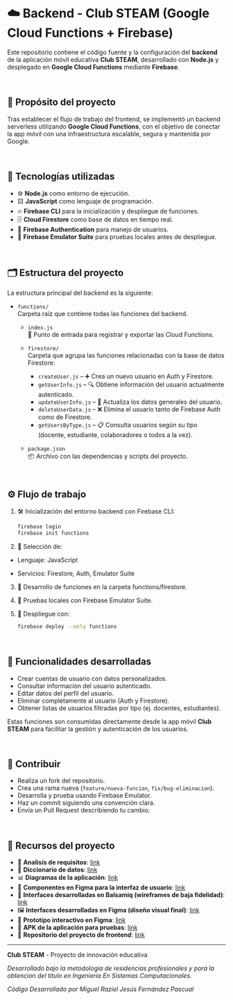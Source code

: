 # ☁️ Backend - Club STEAM (Google Cloud Functions + Firebase)

Este repositorio contiene el código fuente y la configuración del **backend** de la aplicación móvil educativa **Club STEAM**, desarrollado con **Node.js** y desplegado en **Google Cloud Functions** mediante **Firebase**.

</br>


## 🎯 Propósito del proyecto

Tras establecer el flujo de trabajo del frontend, se implementó un backend serverless utilizando **Google Cloud Functions**, con el objetivo de conectar la app móvil con una infraestructura escalable, segura y mantenida por Google.

</br>

## 🔧 Tecnologías utilizadas

- ⚙️ **Node.js** como entorno de ejecución.
- 🟨 **JavaScript** como lenguaje de programación.
- 🔥 **Firebase CLI** para la inicialización y despliegue de funciones.
- 🗄️ **Cloud Firestore** como base de datos en tiempo real.
- 🔐 **Firebase Authentication** para manejo de usuarios.
- 🧪 **Firebase Emulator Suite** para pruebas locales antes de despliegue.

</br>

## 🗂️ Estructura del proyecto

La estructura principal del backend es la siguiente:

- `functions/`  
  Carpeta raíz que contiene todas las funciones del backend.

  - `index.js`  
    📌 Punto de entrada para registrar y exportar las Cloud Functions.

  - `firestore/`  
    Carpeta que agrupa las funciones relacionadas con la base de datos Firestore:
  
    - `createUser.js` – ➕ Crea un nuevo usuario en Auth y Firestore.
    - `getUserInfo.js` – 🔍 Obtiene información del usuario actualmente autenticado.
    - `updateUserInfo.js` – 📝 Actualiza los datos generales del usuario.
    - `deleteUserData.js` – ❌ Elimina el usuario tanto de Firebase Auth como de Firestore.
    - `getUsersByType.js` – 📋 Consulta usuarios según su tipo (docente, estudiante, colaboradores o todos a la vez).

  - `package.json`  
    📦 Archivo con las dependencias y scripts del proyecto.

</br>

## ⚙️ Flujo de trabajo

1. 🛠️ Inicialización del entorno backend con Firebase CLI:
   ```bash
   firebase login
   firebase init functions
   ```
2. 🔧 Selección de:

  - Lenguaje: JavaScript

  - Servicios: Firestore, Auth, Emulator Suite

3. 📡 Desarrollo de funciones en la carpeta functions/firestore.

4. 🧪 Pruebas locales con Firebase Emulator Suite.

5. 🚀 Despliegue con:

   ```bash
   firebase deploy --only functions
   ```

</br>

## 🔐 Funcionalidades desarrolladas

- Crear cuentas de usuario con datos personalizados.
- Consultar información del usuario autenticado.
- Editar datos del perfil del usuario.
- Eliminar completamente al usuario (Auth y Firestore).
- Obtener listas de usuarios filtradas por tipo (ej. docentes, estudiantes).

Estas funciones son consumidas directamente desde la app móvil **Club STEAM** para facilitar la gestión y autenticación de los usuarios.

</br>

## 🤝 Contribuir

- Realiza un fork del repositorio.
- Crea una rama nueva (`feature/nueva-funcion`, `fix/bug-eliminacion`).
- Desarrolla y prueba usando Firebase Emulator.
- Haz un commit siguiendo una convención clara.
- Envía un Pull Request describiendo tu cambio.


</br>

## 📎 Recursos del proyecto
- 📄 **Analisís de requisitos**: [link](https://drive.google.com/file/d/1j382WC3epZ4USOsc5QA20-upYzWMVVdc/view?usp=sharing)
- 📖 **Diccionario de datos**: [link](https://drive.google.com/file/d/1eidcLBA368gnoVNHysQjJCLNVcC97BNY/view?usp=sharing)
- 📊 **Diagramas de la aplicación**: [link](https://drive.google.com/drive/folders/1ODu_-UBkVoS_Fy8dgYrN45kIP9eAJCEM?usp=sharing)
- 🎨 **Componentes en Figma para la interfaz de usuario**: [link](https://drive.google.com/drive/folders/1H1uvHyqtBwZrcE9htaDW-c4WdfDBWPz1?usp=sharing)
- 🧩 **Interfaces desarrolladas en Balsamiq (wireframes de baja fidelidad)**: [link](https://drive.google.com/drive/folders/1Ds8j4xuGCCi5BN2bcHivMM5WK2CrvPpV?usp=sharing)
- 🖼️ **Interfaces desarrolladas en Figma (diseño visual final)**: [link](https://drive.google.com/drive/folders/1Cj01WSLmdL2szF1F1a6LW9sDPvfTeM3F?usp=sharing)
- 🔄 **Prototipo interactivo en Figma**: [link](https://www.figma.com/proto/jCwmiHyeVkdLlvOZtxhu9X/Club-Steam?node-id=33-3872&t=CkpAVjORqycpr3kP-1&starting-point-node-id=33%3A3872)
- 📱 **APK de la aplicación para pruebas**: [link](https://drive.google.com/drive/folders/1V_q7_l3E-voORXtVQDVyLvzuySwarEp7?usp=sharing)
- 📲 **Repositorio del proyecto de frontend**: [link](https://github.com/RazFernandez/club_steam_app)

---

**Club STEAM** - Proyecto de innovación educativa

_Desarrollado bajo la metodología de residencias profesionales y pora la obtencion del titulo en Ingenieria En Sistemas Computacionales._

_Código Desarrollado por Miguel Raziel Jesús Fernández Pascual_


